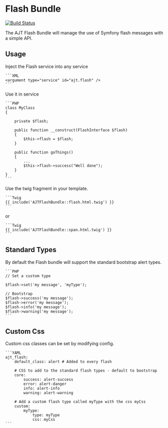 Flash Bundle
============

[![Build Status](https://travis-ci.org/andrewtarry/ajt-flashbundle.png?branch=master)](https://travis-ci.org/andrewtarry/ajt-flashbundle)

The AJT Flash Bundle will manage the use of Symfony flash messages with a simple API.

Usage
-----

Inject the Flash service into any service

	```XML
    <argument type="service" id="ajt.flash" />
    ```

Use it in service

	```PHP
    class MyClass
    {

        private $flash;

        public function __construct(FlashInterface $flash)
        {
            $this->flash = $flash;
        }

        public function goThings()
        {
            ...
            $this->flash->success("Well done");
        }
    }
    ```

Use the twig fragment in your template.

	```Twig
    {{ include('AJTFlashBundle::flash.html.twig') }}
    ```
    
or 

	```Twig
    {{ include('AJTFlashBundle::span.html.twig') }}
    ```
	
Standard Types
----------------

By default the Flash bundle will support the standard bootstrap alert types.

	```PHP
    // Set a custom type

    $flash->set('my message', 'myType');

    // Bootstrap
    $flash->success('my message');
    $flash->error('my message');
    $flash->info('my message');
    $flash->warning('my message');
    ```
    
Custom Css
----------

Custom css classes can be set by modifying config. 

	```YAML
	ajt_flash:
		default_class: alert # Added to every flash
		
		# CSS to add to the standard flash types - default to bootstrap
		core:
			success: alert-success
			error: alert-danger
			info: alert-info
			warning: alert-warning
		
		# Add a custom flash type called myType with the css myCss
		custom:
			myType:
				type: myType
				css: myCss
	```